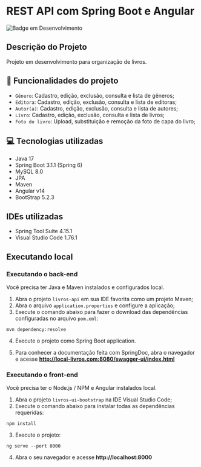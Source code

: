 # REST API com Spring Boot e Angular

![Badge em Desenvolvimento](http://img.shields.io/static/v1?label=STATUS&message=EM%20DESENVOLVIMENTO&color=GREEN&style=for-the-badge)

## Descrição do Projeto

Projeto em desenvolvimento para organização de livros.

## :hammer: Funcionalidades do projeto

- `Gênero`: Cadastro, edição, exclusão, consulta e lista de gêneros;
- `Editora`: Cadastro, edição, exclusão, consulta e lista de editoras;
- `Autor(a)`: Cadastro, edição, exclusão, consulta e lista de autores;
- `Livro`: Cadastro, edição, exclusão, consulta e lista de livros;
- `Foto do livro`: Upload, substituição e remoção da foto de capa do livro;

## :computer: Tecnologias utilizadas
- Java 17
- Spring Boot 3.1.1 (Spring 6)
- MySQL 8.0
- JPA
- Maven
- Angular v14
- BootStrap 5.2.3

## IDEs utilizadas
 - Spring Tool Suite 4.15.1
 - Visual Studio Code 1.76.1

## Executando local

### Executando o back-end

Você precisa ter Java e Maven instalados e configurados local.

1. Abra o projeto `livros-api` em sua IDE favorita como um projeto Maven; 
2. Abra o arquivo `application.properties` e configure a aplicação;
3. Execute o comando abaixo para fazer o download das dependências configuradas no arquivo `pom.xml`:

```
mvn dependency:resolve
```

4. Execute o projeto como Spring Boot application.

5. Para conhecer a documentação feita com SpringDoc, abra o navegador e acesse **http://local-livros.com:8080/swagger-ui/index.html**

### Executando o front-end

Você precisa ter o Node.js / NPM e Angular instalados local.

1. Abra o projeto `livros-ui-bootstrap` na IDE Visual Studio Code;
2. Execute o comando abaixo para instalar todas as dependências requeridas:

```
npm install
```

3. Execute o projeto:

```
ng serve --port 8000
```

4. Abra o seu navegador e acesse **http://localhost:8000**